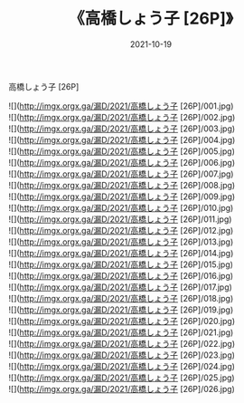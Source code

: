 ﻿---
layout: post
title:  《高橋しょう子 [26P]》
date:   2021-10-19
img: http://imgx.orgx.ga/漏D/2021/高橋しょう子 [26P]/000.jpg
categories: [美女, 清纯, 唯美]
---

高橋しょう子 [26P]

  ![](http://imgx.orgx.ga/漏D/2021/高橋しょう子 [26P]/001.jpg) <br> ![](http://imgx.orgx.ga/漏D/2021/高橋しょう子 [26P]/002.jpg) <br> ![](http://imgx.orgx.ga/漏D/2021/高橋しょう子 [26P]/003.jpg) <br> ![](http://imgx.orgx.ga/漏D/2021/高橋しょう子 [26P]/004.jpg) <br> ![](http://imgx.orgx.ga/漏D/2021/高橋しょう子 [26P]/005.jpg) <br> ![](http://imgx.orgx.ga/漏D/2021/高橋しょう子 [26P]/006.jpg) <br> ![](http://imgx.orgx.ga/漏D/2021/高橋しょう子 [26P]/007.jpg) <br> ![](http://imgx.orgx.ga/漏D/2021/高橋しょう子 [26P]/008.jpg) <br> ![](http://imgx.orgx.ga/漏D/2021/高橋しょう子 [26P]/009.jpg) <br> ![](http://imgx.orgx.ga/漏D/2021/高橋しょう子 [26P]/010.jpg) <br> ![](http://imgx.orgx.ga/漏D/2021/高橋しょう子 [26P]/011.jpg) <br> ![](http://imgx.orgx.ga/漏D/2021/高橋しょう子 [26P]/012.jpg) <br> ![](http://imgx.orgx.ga/漏D/2021/高橋しょう子 [26P]/013.jpg) <br> ![](http://imgx.orgx.ga/漏D/2021/高橋しょう子 [26P]/014.jpg) <br> ![](http://imgx.orgx.ga/漏D/2021/高橋しょう子 [26P]/015.jpg) <br> ![](http://imgx.orgx.ga/漏D/2021/高橋しょう子 [26P]/016.jpg) <br> ![](http://imgx.orgx.ga/漏D/2021/高橋しょう子 [26P]/017.jpg) <br> ![](http://imgx.orgx.ga/漏D/2021/高橋しょう子 [26P]/018.jpg) <br> ![](http://imgx.orgx.ga/漏D/2021/高橋しょう子 [26P]/019.jpg) <br> ![](http://imgx.orgx.ga/漏D/2021/高橋しょう子 [26P]/020.jpg) <br> ![](http://imgx.orgx.ga/漏D/2021/高橋しょう子 [26P]/021.jpg) <br> ![](http://imgx.orgx.ga/漏D/2021/高橋しょう子 [26P]/022.jpg) <br> ![](http://imgx.orgx.ga/漏D/2021/高橋しょう子 [26P]/023.jpg) <br> ![](http://imgx.orgx.ga/漏D/2021/高橋しょう子 [26P]/024.jpg) <br> ![](http://imgx.orgx.ga/漏D/2021/高橋しょう子 [26P]/025.jpg) <br> ![](http://imgx.orgx.ga/漏D/2021/高橋しょう子 [26P]/026.jpg) <br>